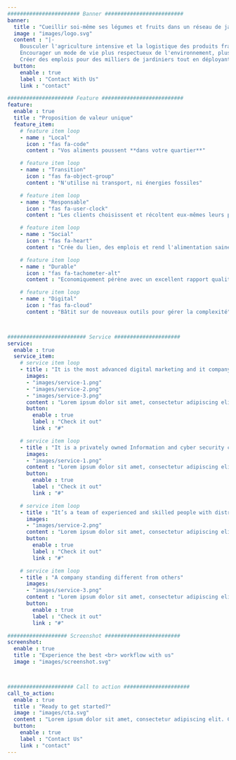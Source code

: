 ```yaml
---
####################### Banner #########################
banner:
  title : "Cueillir soi-même ses légumes et fruits dans un réseau de jardins-forêts de proximité."
  image : "images/logo.svg"
  content : "|-
    Bousculer l'agriculture intensive et la logistique des produits frais pour inventer une alimentation zero carbone.<br>
    Encourager un mode de vie plus respectueux de l'environnement, plus social, plus résilient, plus sain.<br>
    Créer des emplois pour des milliers de jardiniers tout en déployant la marque et l'impact Bon Vivant Garden."
  button:
    enable : true
    label : "Contact With Us"
    link : "contact"

##################### Feature ##########################
feature:
  enable : true
  title : "Proposition de valeur unique"
  feature_item:
    # feature item loop
    - name : "Local"
      icon : "fas fa-code"
      content : "Vos aliments poussent **dans votre quartier**"

    # feature item loop
    - name : "Transition"
      icon : "fas fa-object-group"
      content : "N'utilise ni transport, ni énergies fossiles"

    # feature item loop
    - name : "Responsable"
      icon : "fas fa-user-clock"
      content : "Les clients choisissent et récoltent eux-mêmes leurs produits"

    # feature item loop
    - name : "Social"
      icon : "fas fa-heart"
      content : "Crée du lien, des emplois et rend l'alimentation saine accessible"

    # feature item loop
    - name : "Durable"
      icon : "fas fa-tachometer-alt"
      content : "Economiquement pérène avec un excellent rapport qualité prix"

    # feature item loop
    - name : "Digital"
      icon : "fas fa-cloud"
      content : "Bâtit sur de nouveaux outils pour gérer la complexité"



######################### Service #####################
service:
  enable : true
  service_item:
    # service item loop
    - title : "It is the most advanced digital marketing and it company."
      images:
      - "images/service-1.png"
      - "images/service-2.png"
      - "images/service-3.png"
      content : "Lorem ipsum dolor sit amet, consectetur adipiscing elit. Consequat tristique eget amet, tempus eu at consecttur. Leo facilisi nunc viverra tellus. Ac laoreet sit vel consquat. consectetur adipiscing elit. Consequat tristique eget amet, tempus eu at consecttur. Leo facilisi nunc viverra tellus. Ac laoreet sit vel consquat."
      button:
        enable : true
        label : "Check it out"
        link : "#"

    # service item loop
    - title : "It is a privately owned Information and cyber security company"
      images:
      - "images/service-1.png"
      content : "Lorem ipsum dolor sit amet, consectetur adipiscing elit. Consequat tristique eget amet, tempus eu at consecttur. Leo facilisi nunc viverra tellus. Ac laoreet sit vel consquat. consectetur adipiscing elit. Consequat tristique eget amet, tempus eu at consecttur. Leo facilisi nunc viverra tellus. Ac laoreet sit vel consquat."
      button:
        enable : true
        label : "Check it out"
        link : "#"

    # service item loop
    - title : "It’s a team of experienced and skilled people with distributions"
      images:
      - "images/service-2.png"
      content : "Lorem ipsum dolor sit amet, consectetur adipiscing elit. Consequat tristique eget amet, tempus eu at consecttur. Leo facilisi nunc viverra tellus. Ac laoreet sit vel consquat. consectetur adipiscing elit. Consequat tristique eget amet, tempus eu at consecttur. Leo facilisi nunc viverra tellus. Ac laoreet sit vel consquat."
      button:
        enable : true
        label : "Check it out"
        link : "#"

    # service item loop
    - title : "A company standing different from others"
      images:
      - "images/service-3.png"
      content : "Lorem ipsum dolor sit amet, consectetur adipiscing elit. Consequat tristique eget amet, tempus eu at consecttur. Leo facilisi nunc viverra tellus. Ac laoreet sit vel consquat. consectetur adipiscing elit. Consequat tristique eget amet, tempus eu at consecttur. Leo facilisi nunc viverra tellus. Ac laoreet sit vel consquat."
      button:
        enable : true
        label : "Check it out"
        link : "#"

################### Screenshot ########################
screenshot:
  enable : true
  title : "Experience the best <br> workflow with us"
  image : "images/screenshot.svg"



##################### Call to action #####################
call_to_action:
  enable : true
  title : "Ready to get started?"
  image : "images/cta.svg"
  content : "Lorem ipsum dolor sit amet, consectetur adipiscing elit. Consequat tristique eget amet, tempus eu at consecttur."
  button:
    enable : true
    label : "Contact Us"
    link : "contact"
---
```

